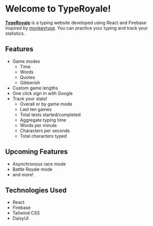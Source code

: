 # Welcome to TypeRoyale!

**[TypeRoyale](https://typeroyale.cc/)** is a typing website developed using React and Firebase inspired by [monkeytype](https://github.com/monkeytypegame/monkeytype). You can practice your typing and track your statistics.

## Features

- Game modes
  - Time
  - Words
  - Quotes
  - Gibberish
- Custom game lengths
- One click sign in with Google
- Track your stats!
  - Overall or by game mode
  - Last ten games
  - Total tests started/completed
  - Aggregate typing time
  - Words per minute
  - Characters per seconds
  - Total characters typed

## Upcoming Features

- Asynchronous race mode
- Battle Royale mode
- and more!

## Technologies Used

- React
- Firebase
- Tailwind CSS
- DaisyUI
